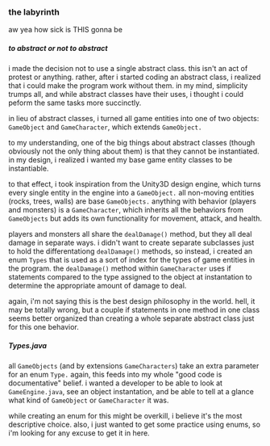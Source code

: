 ### the labyrinth

aw yea how sick is THIS gonna be

##### to abstract or not to abstract

i made the decision not to use a single abstract class.  this isn't an act of protest or anything.  rather, after i started coding an abstract class, i realized that i could make the program work without them.  in my mind, simplicity trumps all, and while abstract classes have their uses, i thought i could peform the same tasks more succinctly.

in lieu of abstract classes, i turned all game entities into one of two objects: `GameObject` and `GameCharacter`, which extends `GameObject.`

to my understanding, one of the big things about abstract classes (though obviously not the only thing about them) is that they cannot be instantiated.  in my design, i realized i wanted my base game entity classes to be instantiable.  

to that effect, i took inspiration from the Unity3D design engine, which turns every single entity in the engine into a `GameObject.`  all non-moving entities (rocks, trees, walls) are base `GameObjects.`  anything with behavior (players and monsters) is a `GameCharacter`, which inherits all the behaviors from `GameObjects` but adds its own functionality for movement, attack, and health.

players and monsters all share the `dealDamage()` method, but they all deal damage in separate ways.  i didn't want to create separate subclasses just to hold the differentationg `dealDamage()` methods, so instead, i created an enum `Types` that is used as a sort of index for the types of game entities in the program.  the `dealDamage()` method within `GameCharacter` uses if statements compared to the type assigned to the object at instantation to determine the appropriate amount of damage to deal.  

again, i'm not saying this is the best design philosophy in the world.  hell, it may be totally wrong, but a couple if statements in one method in one class seems better organized than creating a whole separate abstract class just for this one behavior.

##### Types.java

all `GameObjects` (and by extensions `GameCharacters`) take an extra parameter for an enum `Type.`  again, this feeds into my whole "good code is documentative" belief.  i wanted a developer to be able to look at `GameEngine.java`, see an object instantation, and be able to tell at a glance what kind of `GameObject` or `GameCharacter` it was.

while creating an enum for this might be overkill, i believe it's the most descriptive choice.  also, i just wanted to get some practice using enums, so i'm looking for any excuse to get it in here.